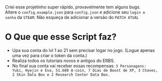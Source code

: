 Criei esse projetinho super rápido, provavelmente tem alguns bugs.<br>
Altere o `config.example.json` para `config.json` e adicione seu `login e senha` da `STEAM`. Não esqueça de adicionar a versão do `PATCH ATUAL`

# O Que que esse Script faz?
* Upa sua conta do lvl 1 ao 21 sem precisar logar no jogo. (Logue apenas uma vez para criar o token da conta.)
* Realiza todos os tutoriais novos e antigos do ERBS.
* No final sua conta vai receber essas recompensas: `3 Personagens: Yuki, Hyejin e Eva, 51.680 A-coin, 7 Dias de Boost de XP, 3 Chaves, 2 Skin Data Box e 2 Research Center Data Box.`